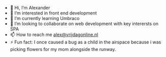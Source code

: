 - 👋 Hi, I’m Alexander
- 👀 I’m interested in front end development
- 🌱 I’m currently learning Umbraco
- 💞️ I’m looking to collaborate on web development with key interersts on SPA
- 📫 How to reach me alex@vrijdagonline.nl
- ⚡ Fun fact: I once caused a bug as a child in the airspace because i was picking flowers for my mom alongside the runway.

<!---
Alex-Vrijdag-Online/Alex-Vrijdag-Online is a ✨ special ✨ repository because its `README.md` (this file) appears on your GitHub profile.
You can click the Preview link to take a look at your changes.
--->
